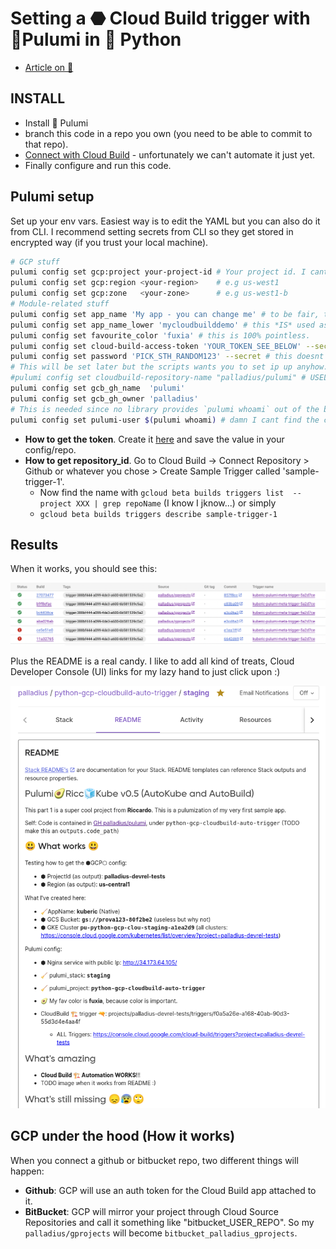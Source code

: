 # Setting a ⬣ Cloud Build trigger with 🧹Pulumi in 🐍 Python

* [Article on 🖕](https://medium.com/@palladiusbonton/setting-cloudbuild-with-pulumi-in-python-330e8b54b2cf)

## INSTALL

* Install 🧹 Pulumi
* branch this code in a repo you own (you need to be able to commit to that repo).
* [Connect with Cloud Build](https://cloud.google.com/build/docs/automating-builds/github/build-repos-from-github) - unfortunately we can't automate it just yet.
* Finally configure and run this code.

## Pulumi setup

Set up your env vars. Easiest way is to edit the YAML but you can also do it from CLI. I recommend setting secrets from CLI so they get stored in encrypted way (if you trust your local machine).

```bash
# GCP stuff
pulumi config set gcp:project your-project-id # Your project id. I cant do it for you :)
pulumi config set gcp:region <your-region>    # e.g us-west1
pulumi config set gcp:zone   <your-zone>      # e.g us-west1-b
# Module-related stuff
pulumi config set app_name 'My app - you can change me' # to be fair, this is useless. So leave as is
pulumi config set app_name_lower 'mycloudbuilddemo' # this *IS* used as base for GCP names.
pulumi config set favourite_color 'fuxia' # this is 100% pointless.
pulumi config set cloud-build-access-token 'YOUR_TOKEN_SEE_BELOW' --secret # get it from https://app.pulumi.com/YOUR_ACCOUNT/settings/tokens
pulumi config set password 'PICK_STH_RANDOM123' --secret # this doesnt really matter and pulumi encrypts it for you. Its for the GKE cluster, not majorluy useful to us.
# This will be set later but the scripts wants you to set ip up anyhow. Sorry about my poor programming skills
#pulumi config set cloudbuild-repository-name "palladius/pulumi" # USELESS, I refactored it into the following 2:
pulumi config set gcb_gh_name  'pulumi'
pulumi config set gcb_gh_owner 'palladius'
# This is needed since no library provides `pulumi whoami` out of the box, hope this gets fixed.
pulumi config set pulumi-user $(pulumi whoami) # damn I cant find the code to do this programmatically
```

* **How to get the token**. Create it [here](https://app.pulumi.com/account/tokens) and save the value in your config/repo.
* **How to get repository_id**. Go to Cloud Build -> Connect Repository > Github or whatever you chose > Create Sample Trigger called 'sample-trigger-1'.
  * Now find the name with `gcloud beta builds triggers list  --project XXX | grep repoName` (I know I jknow...) or simply
  * `gcloud beta builds triggers describe sample-trigger-1`

## Results

When it works, you should see this:

![Cloud Build works](images/cloudbuild-works.png "Cloud Build works")

Plus the README is a real candy. I like to add all kind of treats, Cloud Developer Console (UI) links for my lazy hand
to just click upon :)

![Pulumi-generated README.md works!](images/pulumi-generated-README-screenshot.png "Pulumi-generated README.md works!")

## GCP under the hood (How it works)

When you connect a github or bitbucket repo, two different things will happen:

* **Github**: GCP will use an auth token for the Cloud Build app attached to it.
* **BitBucket**: GCP will mirror your project through Cloud Source Repositories and call it something like "bitbucket_USER_REPO". So my `palladius/gprojects` will become `bitbucket_palladius_gprojects`.
